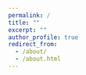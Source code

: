 ```yaml
---
permalink: /
title: ""
excerpt: ""
author_profile: true
redirect_from: 
  - /about/
  - /about.html
---
```

<!-- 
{% if site.google_scholar_stats_use_cdn %}
{% assign gsDataBaseUrl = "https://cdn.jsdelivr.net/gh/" | append: site.repository | append: "@" %}
{% else %}
{% assign gsDataBaseUrl = "https://raw.githubusercontent.com/" | append: site.repository | append: "/" %}
{% endif %}
{% assign url = gsDataBaseUrl | append: "google-scholar-stats/gs_data_shieldsio.json" %}

<span class='anchor' id='about-me'></span>

I am currently in the third year of my master's program at Dalian University of Technology (DUT), where I earned my bachelor's degree in computer science.

Throughout my master's program, I have primarily focused my research on understanding human actions from video, with a strong emphasis on human-centered approaches. Additionally, I have a keen interest in causal learning and self-supervised methods, which offer valuable perspectives for tackling a wide range of tasks. Recently, I have been delving into diffusion model and its application to tasks related to human understanding, aiming to develop AI algorithms that can assist people in their daily lives.

<!--
📢📢📢 I am actively pursuing a PhD opportunity for the Fall of 2024. Please feel free to contact me if you would like to discuss potential opportunities or learn more about my qualifications (You can reach me via WeChat at lcxlcxlky). Thank you! 😃 -->


<!-- # 🔥 News
- *2022.02*: &nbsp;🎉🎉 Lorem ipsum dolor sit amet, consectetur adipiscing elit. Vivamus ornare aliquet ipsum, ac tempus justo dapibus sit amet. 
- *2022.02*: &nbsp;🎉🎉 Lorem ipsum dolor sit amet, consectetur adipiscing elit. Vivamus ornare aliquet ipsum, ac tempus justo dapibus sit amet.  -->
<!-- 
# 📚 Publications

<!--
<div class='paper-box'><div class='paper-box-image'><div><div class="badge"></div><img src='images/paper_spl.png' alt="sym" width="100%"></div></div>
<div class='paper-box-text' markdown="1">

[Spatial Focus Attention for Fine-Grained Skeleton-Based Action Tasks](https://ieeexplore.ieee.org/document/9860042)

**Kaiyuan Liu**, Yunheng Li, Yuanfeng Xu, Shuai Liu, Shenglan Liu

**IEEE SPL** [[**Paper**]](https://ieeexplore.ieee.org/document/9860042) <strong><span class='show_paper_citations' data='DhtAFkwAAAAJ:ALROH1vI_8AC'></span></strong>

Previous methods fail to focus on the local grouped joint dependence of the human body, which is crucial for distinguishing various actions in fine-grained tasks. To address this issue, we propose a novel spatial focus attention mechanism that enhances multiple complementary grouped joint dependencies for fine-grained tasks through tree structural attention maps. 
<!-- - The extensive experimental results highlight the benefits of spatial focus attention, which outperforms state-of-the-art methods significantly on fine-grained skeleton-based action recognition (FSD-10) and segmentation benchmarks (MCFS-22). Besides, our proposed spatial focus attention also achieves outstanding performance on the NTU-60 dataset. 

</div>
</div>



<div class='paper-box'><div class='paper-box-image'><div><div class="badge"></div><img src='images/paper_cvpr.png' alt="sym" width="100%"></div></div>
<div class='paper-box-text' markdown="1">

[Reducing the Label Bias for Timestamp Supervised Temporal Action Segmentation](https://openaccess.thecvf.com/content/CVPR2023/papers/Liu_Reducing_the_Label_Bias_for_Timestamp_Supervised_Temporal_Action_Segmentation_CVPR_2023_paper.pdf)

**Kaiyuan Liu**, **Yunheng Li**, Shenglan Liu, Chenwei Tan, Zihang Shao

**CVPR 2023** [[**Paper**]](https://openaccess.thecvf.com/content/CVPR2023/papers/Liu_Reducing_the_Label_Bias_for_Timestamp_Supervised_Temporal_Action_Segmentation_CVPR_2023_paper.pdf) <strong><span class='show_paper_citations' data='DhtAFkwAAAAJ:ALROH1vI_8AC'></span></strong> [[**Slides**]](https://cvpr.thecvf.com/media/cvpr-2023/Slides/21372.pdf) <strong><span class='show_paper_citations' data='DhtAFkwAAAAJ:ALROH1vI_8AC'></span></strong> [[**Poster**]](https://cvpr.thecvf.com/virtual/2023/poster/21372) <strong><span class='show_paper_citations' data='DhtAFkwAAAAJ:ALROH1vI_8AC'></span></strong>


We discuss label bias in the timestamp-supervised temporal action segmentation (TSTAS) task and propose a novel Debiasing-TSTAS framework to reduce both focus and representation bias. The proposed D-TSTAS not only outperforms state-of-the-art TSTAS approaches but also achieves competitive results compared with fully supervised approaches on three benchmark datasets.
<!-- - Our masked timestamp predictions approach is the first attempt to alleviate the dependencies on timestamps, promoting the model to capture contextual information. Coupling MTP and Naive as a general solution is used to initialize the model in the TSTAS. -->
<!-- - Compared to sparsely annotated timestamps, our center-oriented timestamp expansion approach progressively expands pseudo-timestamp groups to contain semantic-rich motion representations of action segments. -->
<!-- - The proposed D-TSTAS not only outperforms state-of-the-art TSTAS approaches but also achieves competitive results compared with fully supervised approaches on three benchmark datasets. 


</div>
</div> -->

<!-- 
- **CosmicMan: A Text-to-Image Foundation Model for Humans** \
  Shikai Li, Jianglin Fu, **Kaiyuan Liu**, Wentao Wang, Kwan-Yee Lin, Wayne Wu \
  CVPR 2024   

- **Multi-Dimensional Refinement Graph Convolutional Network with Robust Decouple Loss for Fine-Grained Skeleton-Based Action Recognition** \
  Shenglan Liu, Yuning Ding, Jinrong Zhang, **Kaiyuan Liu**, Sifan Zhang, Feilong Wang, Gao Huang \
  TNNLS

- **Take its Essence, Discard its Dross! Debiasing for Toxic Language Detection via Counterfactual Causal Effect** \
  Junyu Lu, Bo Xu, Xiaokun Zhang, **Kaiyuan Liu**, Dongyu Zhang, Liang Yang, Hongfei Lin \
  Coling 2024

- **Reducing the Label Bias for Timestamp Supervised Temporal Action Segmentation** \
  **Kaiyuan Liu\***, Yunheng Li\*, Shenglan Liu, Chenwei Tan, Zihang Shao \
  CVPR 2023 

- **Involving Distinguished Temporal Graph Convolutional Networks for Skeleton-Based Temporal Action Segmentation** \
  Yunheng Li, **Kaiyuan Liu**, Shenglan Liu, Lin Feng, Hong Qiao \
  TCSVT 

- **Hierarchical Neighbors Embedding** \
  Shenglan Liu, Yang Yu, **Kaiyuan Liu**, Feilong Wang, Wujun Wen, Hong Qiao \
  TNNLS 

- **Spatial Focus Attention for Fine-Grained Skeleton-Based Action Tasks** \
  **Kaiyuan Liu**, Yunheng Li, Yuanfeng Xu, Shuai Liu, Shenglan Liu \
  SPL 

- **Efficient Two-Step Networks for Temporal Action Segmentation** \
  Yunheng Li, Zhuben Dong, **Kaiyuan Liu**, Lin Feng, Lianyu Hu, et al \
  Neurocomputing 

- **Double Attention Network Based on Sparse Sampling** \
  Yunheng Li, Zhuben Dong, **Kaiyuan Liu**, Lin Feng, Lianyu Hu, et al \
  ICME 2022 




# 🏆 Honors and Awards
- Master
  - **2023.08** DUT Outstanding Master Student (Top 5%)
  - **2023.07** China Aviation Industry Group - ShenFei Luoyang Inspirational Scholarship (Top 1%)
  - **2022.08** ACM MM Workshop: Person in Context, MTVG track, 6th Place
  - **2021.09** CCF International AIOps Challenge, runner-up 
- Undergraduate
  - **2021** DUT Outstanding Graduates (Top 5%)
  - **2020** DUT Outstanding Academic Performance First Scholarship (Top 5%)
  - **2019** The Fourth Next Generation Internet Technology Innovation Competition, 3rd Runner-up
  - **2018, 2019** DUT Outstanding Academic Performance Second Scholarship (Top 15%)


# 🎓 Educations
- **2021.09 - 2023.06**, Master, CS, Dalian University of Technology, GPA 3.70 / 4.00
- **2017.09 - 2021.06**, Undergraduate, CS, Dalian University of Technology, GPA 3.79 / 4.00

<!-- # 💬 Invited Talks
- *2021.06*, Lorem ipsum dolor sit amet, consectetur adipiscing elit. Vivamus ornare aliquet ipsum, ac tempus justo dapibus sit amet. 
- *2021.03*, Lorem ipsum dolor sit amet, consectetur adipiscing elit. Vivamus ornare aliquet ipsum, ac tempus justo dapibus sit amet.  \| [\[video\]](https://github.com/) -->
<!-- 
# 💼 Internships
<!-- - **2023.06 - 2023.09 (now)**, Hangzhou AI Lab, NetEase. -->
<!-- - **2022.08 - 2022.10**, CCF GetLink Open Source Summer Camp, SenseTime. -->
<!-- 
- **2023.08 - 2023.12**, Text-to-Human-Generation, Shanghai AI Lab.
- **2023.05 - 2023.07**, Human-Motion-Generation, Hangzhou AI Lab, NetEase.
- **2021.12 - 2022.02**, PaddleVideo, Baidu.

# 👥 Services
<!-- - **2023.06 - 2023.09 (now)**, Hangzhou AI Lab, NetEase. -->
<!-- - **2022.08 - 2022.10**, CCF GetLink Open Source Summer Camp, SenseTime. -->
<!-- 
- **Conference**, PRCV'23/24.
- **Journal**, TCSVT, Neurocomputing. -->
